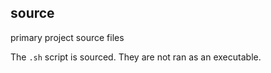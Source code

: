 ## source

primary project source files

The ```.sh``` script is sourced. They are not ran as an executable.
